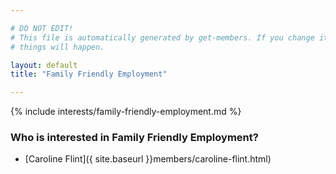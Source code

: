 ```yaml
---

# DO NOT EDIT!
# This file is automatically generated by get-members. If you change it, bad
# things will happen.

layout: default
title: "Family Friendly Employment"

---
```


{% include interests/family-friendly-employment.md %}

### Who is interested in Family Friendly Employment?


* [Caroline Flint]({ site.baseurl }}members/caroline-flint.html)

